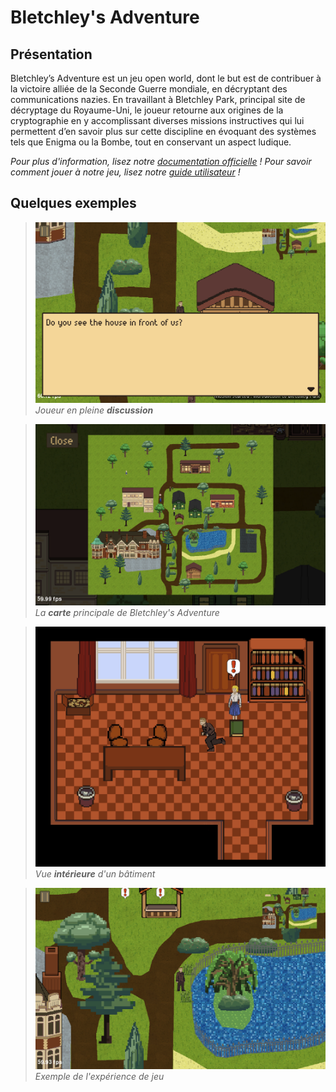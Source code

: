 # Bletchley's Adventure

## Présentation

Bletchley’s Adventure est un jeu open world, dont le but est de contribuer à la victoire alliée de la Seconde Guerre mondiale, en décryptant des communications nazies. En travaillant à Bletchley Park, principal site de décryptage du Royaume-Uni, le joueur retourne aux origines de la cryptographie en y accomplissant diverses missions instructives qui lui permettent d’en savoir plus sur cette discipline en évoquant des systèmes tels que Enigma ou la Bombe, tout en conservant un aspect ludique.

*Pour plus d'information, lisez notre [documentation officielle](docs/README.md) !*
*Pour savoir comment jouer à notre jeu, lisez notre [guide utilisateur](docs/user_guide.md) !*

## Quelques exemples

>![Discussion](exemples/readme_1.png) \
> *Joueur en pleine **discussion***

>![Carte](exemples/readme_2.png) \
> *La __carte__ principale de Bletchley's Adventure*

>![Interieur](exemples/readme_3.png) \
> *Vue __intérieure__ d'un bâtiment*

>![Gameplay](exemples/readme_4.png) \
> *Exemple de l'expérience de jeu*
